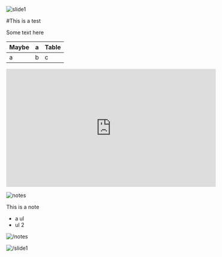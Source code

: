 ![slide1](slidestart://?name=test&type=text)

#This is a test

Some text here

|Maybe|a|Table|
|---|---|---|
|a|b|c|

<iframe width="560" height="315" src="https://www.youtube.com/embed/vw2nTpLFof8" frameborder="0" allowfullscreen></iframe>

![notes](notestart://)

This is a note

* a ul
* ul 2

![/notes](notesend://)


![/slide1](slideend:://)
